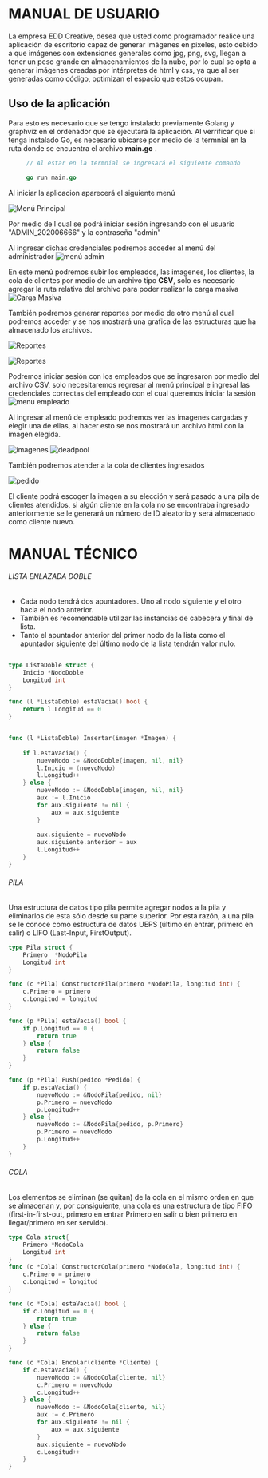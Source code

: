 # MANUAL DE USUARIO

La empresa EDD Creative, desea que usted como programador realice una aplicación de escritorio capaz de generar imágenes en píxeles, esto debido a que imágenes con extensiones generales como jpg, png, svg, llegan a tener un peso grande en almacenamientos de la nube, por lo cual se opta a generar imágenes creadas por intérpretes de html y css, ya que al ser generadas como código, optimizan el espacio que estos ocupan.

## **Uso de la aplicación**

Para esto es necesario que se tengo instalado previamente Golang  y graphviz en el ordenador que se ejecutará la aplicación.
Al verrificar que si tenga instalado Go, es necesario ubicarse por medio de la termnial en la ruta donde se encuentra el archivo **main.go** . 
``` Go
     // Al estar en la termnial se ingresará el siguiente comando 

     go run main.go
```
Al iniciar la aplicacion aparecerá el siguiente menú 

![Menú Principal](/images/Menu.png)

Por medio de l cual se podrá iniciar sesión ingresando con el usuario "ADMIN_202006666" y la contraseña "admin"

Al ingresar dichas credenciales podremos acceder al menú del administrador 
![menú admin](/images/admin.png)

En este menú podremos subir los empleados, las imagenes, los clientes, la cola de clientes por medio de un archivo tipo **CSV**, solo es necesario agregar la ruta relativa del archivo para poder realizar la carga masiva
![Carga Masiva](/images/cargaMasiva.png)

También podremos generar reportes por medio de otro menú al cual podremos acceder y se nos mostrará una grafica de las estructuras que ha almacenado los archivos.

![Reportes](/images/reportes.png)

![Reportes](/images/listaSimple.jpg)


Podremos iniciar sesión con los empleados que se ingresaron por medio del archivo CSV, solo necesitaremos regresar al menú principal e ingresal las credenciales correctas del empleado con el cual queremos iniciar la sesión
![menu empleado](/images/empleado.png)

Al ingresar al menú de empleado podremos ver las imagenes cargadas y elegir una de ellas, al hacer esto se nos mostrará un archivo html con la imagen elegida.

![imagenes](/images/imagenes.png)
![deadpool](/images/deadpool.png)


También podremos atender a la cola de clientes ingresados

![pedido](/images/pedido.png)

El cliente podrá escoger la imagen a su elección y será pasado a una pila de clientes atendidos, si algún cliente en la cola no se encontraba ingresado anteriormente se le generará un número de ID aleatorio y será almacenado como cliente nuevo.



# MANUAL TÉCNICO

###### LISTA ENLAZADA DOBLE

* Cada nodo tendrá dos apuntadores. Uno al nodo siguiente y el otro hacia
el nodo anterior.
* También es recomendable utilizar las instancias de cabecera y final de
lista.
* Tanto el apuntador anterior del primer nodo de la lista como el apuntador
siguiente del último nodo de la lista tendrán valor nulo.
``` Go

type ListaDoble struct {
	Inicio *NodoDoble
	Longitud int
}

func (l *ListaDoble) estaVacia() bool {
	return l.Longitud == 0
}


func (l *ListaDoble) Insertar(imagen *Imagen) {
	
	if l.estaVacia() {
		nuevoNodo := &NodoDoble{imagen, nil, nil}
		l.Inicio = (nuevoNodo)
		l.Longitud++
	} else {
		nuevoNodo := &NodoDoble{imagen, nil, nil}
		aux := l.Inicio
		for aux.siguiente != nil {
			aux = aux.siguiente
		}
		
		aux.siguiente = nuevoNodo
		aux.siguiente.anterior = aux
		l.Longitud++
	}
}
```
###### PILA
Una estructura de datos tipo pila permite agregar nodos a la pila y
eliminarlos de esta sólo desde su parte superior. Por esta razón, a una pila se le conoce como estructura de datos UEPS (último en entrar, primero en salir) o LIFO (Last-Input, FirstOutput).
``` Go
type Pila struct {
	Primero  *NodoPila
	Longitud int
}

func (c *Pila) ConstructorPila(primero *NodoPila, longitud int) {
	c.Primero = primero
	c.Longitud = longitud
}

func (p *Pila) estaVacia() bool {
	if p.Longitud == 0 {
		return true
	} else {
		return false
	}
}

func (p *Pila) Push(pedido *Pedido) {
	if p.estaVacia() {
		nuevoNodo := &NodoPila{pedido, nil}
		p.Primero = nuevoNodo
		p.Longitud++
	} else {
		nuevoNodo := &NodoPila{pedido, p.Primero}
		p.Primero = nuevoNodo
		p.Longitud++
	}
}
```
###### COLA
Los elementos se eliminan (se quitan) de la cola en el mismo orden en que se almacenan y, por consiguiente, una cola es una estructura de tipo FIFO
(first-in-first-out, primero en entrar Primero en salir o bien primero en
llegar/primero en ser servido). 

``` Go
type Cola struct{
	Primero *NodoCola
	Longitud int
}
func (c *Cola) ConstructorCola(primero *NodoCola, longitud int) {
	c.Primero = primero
	c.Longitud = longitud
}

func (c *Cola) estaVacia() bool {
	if c.Longitud == 0 {
		return true
	} else {
		return false
	}
}

func (c *Cola) Encolar(cliente *Cliente) {
	if c.estaVacia() {
		nuevoNodo := &NodoCola{cliente, nil}
		c.Primero = nuevoNodo
		c.Longitud++
	} else {
		nuevoNodo := &NodoCola{cliente, nil}
		aux := c.Primero
		for aux.siguiente != nil {
			aux = aux.siguiente
		}
		aux.siguiente = nuevoNodo
		c.Longitud++
	}
}

```
